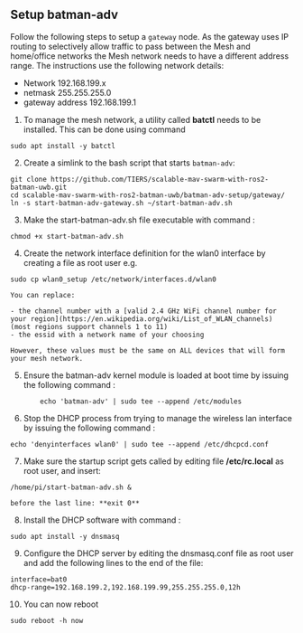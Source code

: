 ## Setup batman-adv

Follow the following steps to setup a `gateway` node. As the gateway uses IP routing to selectively allow traffic to pass between the Mesh  and home/office networks the Mesh network needs to have a different address range.  The instructions use the following network details:

- Network 192.168.199.x
- netmask 255.255.255.0
- gateway address 192.168.199.1

1. To manage the mesh network, a utility called **batctl** needs to be installed.  This can be done using command

```
sudo apt install -y batctl
```

2. Create a simlink to the bash script that starts `batman-adv`:

````
git clone https://github.com/TIERS/scalable-mav-swarm-with-ros2-batman-uwb.git
cd scalable-mav-swarm-with-ros2-batman-uwb/batman-adv-setup/gateway/
ln -s start-batman-adv-gateway.sh ~/start-batman-adv.sh
````

3. Make the start-batman-adv.sh file executable with command :

```
chmod +x start-batman-adv.sh
```

4. Create the network interface definition for the wlan0 interface by creating a file as root user e.g.

```
sudo cp wlan0_setup /etc/network/interfaces.d/wlan0
```

    You can replace:

    - the channel number with a [valid 2.4 GHz WiFi channel number for your region](https://en.wikipedia.org/wiki/List_of_WLAN_channels) (most regions support channels 1 to 11)
    - the essid with a network name of your choosing

    However, these values must be the same on ALL devices that will form your mesh network.

5. Ensure the batman-adv kernel module is loaded at boot time by issuing the following command :

    ```
        echo 'batman-adv' | sudo tee --append /etc/modules
    ```

6. Stop the DHCP process from trying to manage the wireless lan interface by issuing the following command :

```
echo 'denyinterfaces wlan0' | sudo tee --append /etc/dhcpcd.conf
```

7. Make sure the startup script gets called by editing file **/etc/rc.local** as root user, and insert:

```
/home/pi/start-batman-adv.sh &
```

    before the last line: **exit 0**
    
8. Install the DHCP software with command : 
    
```
sudo apt install -y dnsmasq
```
    
9. Configure the DHCP server by editing the dnsmasq.conf file as root user and add the following lines to the end of the file:

```
interface=bat0
dhcp-range=192.168.199.2,192.168.199.99,255.255.255.0,12h
```

10. You can now reboot

```
sudo reboot -h now
```
